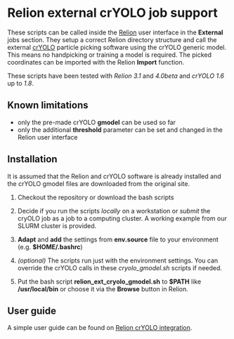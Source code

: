 # Relion external crYOLO job support

These scripts can be called inside the [Relion](https://relion.readthedocs.io) user interface in the **External** jobs section. They setup a correct Relion directory structure and call the external [crYOLO](https://cryolo.readthedocs.io) particle picking software using the crYOLO generic model. This means no handpicking or training a model is required. The picked coordinates can be imported with the Relion **Import** function.

These scripts have been tested with *Relion 3.1* and *4.0beta* and *crYOLO 1.6* up to *1.8*.

## Known limitations

 * only the pre-made crYOLO **gmodel** can be used so far
 * only the additional **threshold** parameter can be set and changed in the Relion user interface


## Installation

It is assumed that the Relion and crYOLO software is already installed and the crYOLO gmodel files are downloaded from the original site.

1. Checkout the repository or download the bash scripts

2. Decide if you run the scripts *locally* on a workstation or *submit* the cryOLO job as a job to a computing cluster. A working example from our SLURM cluster is provided. 

3. **Adapt** and **add** the settings from **env.source** file to your environment (e.g. **$HOME/.bashrc**)

4. *(optional)* The scripts run just with the environment settings. You can override the crYOLO calls in these *cryolo_gmodel.sh* scripts if needed.

5. Put the bash script **relion_ext_cryolo_gmodel.sh** to **$PATH** like **/usr/local/bin** or choose it via the **Browse** button in Relion.


## User guide

A simple user guide can be found on [Relion crYOLO integration](https://confluence.desy.de/display/CCS/Relion+3.1+crYOLO+integration).


